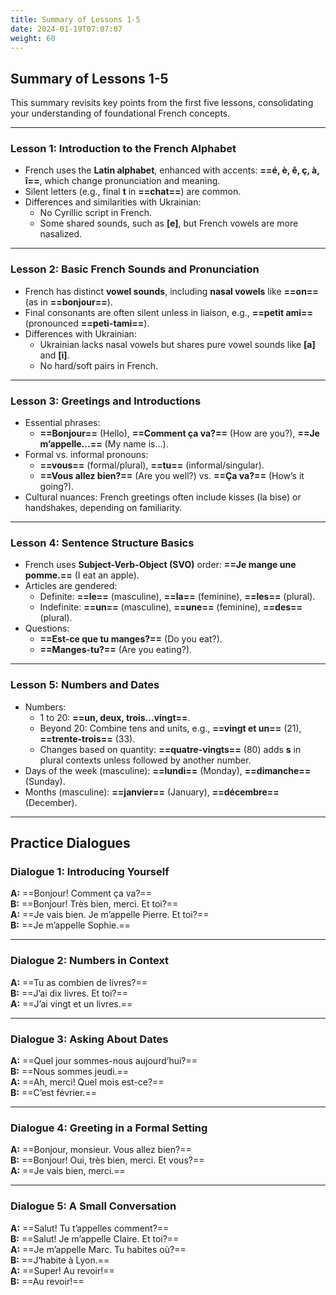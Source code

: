 ```yaml
---  
title: Summary of Lessons 1-5  
date: 2024-01-19T07:07:07  
weight: 60  
---  
```


## Summary of Lessons 1-5  

This summary revisits key points from the first five lessons, consolidating your understanding of foundational French concepts.  

---

### Lesson 1: Introduction to the French Alphabet  

- French uses the **Latin alphabet**, enhanced with accents: **==é, è, ê, ç, à, î==**, which change pronunciation and meaning.  
- Silent letters (e.g., final **t** in **==chat==**) are common.  
- Differences and similarities with Ukrainian:  
  - No Cyrillic script in French.  
  - Some shared sounds, such as **[e]**, but French vowels are more nasalized.  

---

### Lesson 2: Basic French Sounds and Pronunciation  

- French has distinct **vowel sounds**, including **nasal vowels** like **==on==** (as in **==bonjour==**).  
- Final consonants are often silent unless in liaison, e.g., **==petit ami==** (pronounced **==peti-tami==**).  
- Differences with Ukrainian:  
  - Ukrainian lacks nasal vowels but shares pure vowel sounds like **[a]** and **[i]**.  
  - No hard/soft pairs in French.  

---

### Lesson 3: Greetings and Introductions  

- Essential phrases:  
  - **==Bonjour==** (Hello), **==Comment ça va?==** (How are you?), **==Je m’appelle...==** (My name is...).  
- Formal vs. informal pronouns:  
  - **==vous==** (formal/plural), **==tu==** (informal/singular).  
  - **==Vous allez bien?==** (Are you well?) vs. **==Ça va?==** (How’s it going?).  
- Cultural nuances: French greetings often include kisses (la bise) or handshakes, depending on familiarity.  

---

### Lesson 4: Sentence Structure Basics  

- French uses **Subject-Verb-Object (SVO)** order: **==Je mange une pomme.==** (I eat an apple).  
- Articles are gendered:  
  - Definite: **==le==** (masculine), **==la==** (feminine), **==les==** (plural).  
  - Indefinite: **==un==** (masculine), **==une==** (feminine), **==des==** (plural).  
- Questions:  
  - **==Est-ce que tu manges?==** (Do you eat?).  
  - **==Manges-tu?==** (Are you eating?).  

---

### Lesson 5: Numbers and Dates  

- Numbers:  
  - 1 to 20: **==un, deux, trois...vingt==**.  
  - Beyond 20: Combine tens and units, e.g., **==vingt et un==** (21), **==trente-trois==** (33).  
  - Changes based on quantity: **==quatre-vingts==** (80) adds **s** in plural contexts unless followed by another number.  
- Days of the week (masculine): **==lundi==** (Monday), **==dimanche==** (Sunday).  
- Months (masculine): **==janvier==** (January), **==décembre==** (December).  

---

## Practice Dialogues  

### Dialogue 1: Introducing Yourself  

**A:** ==Bonjour! Comment ça va?==  
**B:** ==Bonjour! Très bien, merci. Et toi?==  
**A:** ==Je vais bien. Je m’appelle Pierre. Et toi?==  
**B:** ==Je m’appelle Sophie.==  

---

### Dialogue 2: Numbers in Context  

**A:** ==Tu as combien de livres?==  
**B:** ==J’ai dix livres. Et toi?==  
**A:** ==J’ai vingt et un livres.==  

---

### Dialogue 3: Asking About Dates  

**A:** ==Quel jour sommes-nous aujourd’hui?==  
**B:** ==Nous sommes jeudi.==  
**A:** ==Ah, merci! Quel mois est-ce?==  
**B:** ==C’est février.==  

---

### Dialogue 4: Greeting in a Formal Setting  

**A:** ==Bonjour, monsieur. Vous allez bien?==  
**B:** ==Bonjour! Oui, très bien, merci. Et vous?==  
**A:** ==Je vais bien, merci.==  

---

### Dialogue 5: A Small Conversation  

**A:** ==Salut! Tu t’appelles comment?==  
**B:** ==Salut! Je m’appelle Claire. Et toi?==  
**A:** ==Je m’appelle Marc. Tu habites où?==  
**B:** ==J’habite à Lyon.==  
**A:** ==Super! Au revoir!==  
**B:** ==Au revoir!==  
